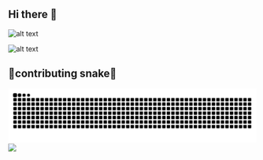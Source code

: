 ## Hi there 👋

<!--
**JuyaoHuang/JuyaoHuang** is a ✨ _special_ ✨ repository because its `README.md` (this file) appears on your GitHub profile.

Here are some ideas to get you started:

- 🔭 I’m currently working on ...
- 🌱 I’m currently learning ...
- 👯 I’m looking to collaborate on ...
- 🤔 I’m looking for help with ...
- 💬 Ask me about ...
- 📫 How to reach me: ...
- 😄 Pronouns: ...
- ⚡ Fun fact: ...
-->

![alt text](https://github-readme-stats.vercel.app/api?username=JuyaoHuang&show_icons=true&theme=synthwave)

![alt text](https://github-readme-stats.vercel.app/api/top-langs/?username=JuyaoHuang&size_weight=0.5&count_weight=0.5&layout=compact&theme=synthwave)

## 🐍contributing snake🐍
 <!-- 可以根据用户的系统主题（亮色/暗色）自动切换不同风格的贪吃蛇动画 -->
 <picture>
    <source media="(prefers-color-scheme: dark)"
  srcset="https://github.com/JuyaoHuang/JuyaoHuang/blob/output/github-snake-dark.svg">
    <source media="(prefers-color-scheme: light)"
  srcset="https://github.com/JuyaoHuang/JuyaoHuang/blob/output/github-snake.svg">
    <img alt="github contribution grid snake animation"
  src="https://github.com/JuyaoHuang/JuyaoHuang/blob/output/github-snake.svg">
  </picture>
  
<img src="https://cdn.jsdelivr.net/gh/devicons/devicon@latest/icons/python/python-original.svg" />
          
